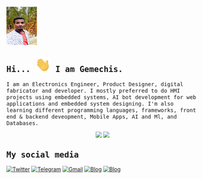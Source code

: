 <p align="centre">
    <img src="https://github.com/gladsonchala/gladsonchala/blob/main/Snapchat-1359910963.jpg" width="80px" height="100px">
</p>
<h2>
    <samp>
        Hi... <img src="https://raw.githubusercontent.com/itspriyo/itspriyo/main/src/hi.gif" width="40px" alt="👋"> I am Gemechis.
    </samp>
</h2>  
<p>
    <samp>
    I am an Electronics Engineer, Product Designer, digital fabricator and developer. I mostly preferred to do HMI projects using embedded systems, AI bot development for web applications and embedded system designing. I'm also learning different programming languages, frameworks, front end & backend deveopment, Mobile Apps, AI and Ml, and Databases.
    </samp>
</p>
<div>
    <p align="center">
        <img src="https://github-readme-stats.vercel.app/api?username=gladsonchala&ampshow_icons=true&amp;theme=gotham&amp;include_all_commits=true&amp;count_private=true" width="420px">
        <img src="https://github-readme-stats.vercel.app/api/top-langs/?username=gladsonchala&amp;layout=compact&amp;langs_count=7&amp;theme=gotham">
    </p>
</div>
<h2>
    <samp>
        My social media
    </samp>
</h2>

[![Twitter](https://img.shields.io/twitter/follow/space4renjith?label=Twitter&logo=twitter&style=for-the-badge&color=orange)](https://twitter.com/gladsonchala)
[![Telegram](https://img.shields.io/badge/Telegram-grey?style=for-the-badge&logo=telegram)](https://t.me/gladson1)
[![Gmail](https://img.shields.io/badge/Gmail-grey?style=for-the-badge&logo=Gmail)](gladsonchala@gmail.com)
[![Blog](https://img.shields.io/badge/My_Blog-grey?style=for-the-badge&logo=Blogger)](https://google.com/)
[![Blog](https://img.shields.io/badge/Project_updates-grey?style=for-the-badge&logo=telegram)](https://t.me/maalgaariin)
<br />
